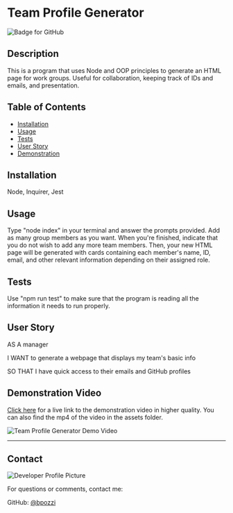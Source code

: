 # Team Profile Generator
  ![Badge for GitHub](https://img.shields.io/github/languages/top/brenhamp/team-profile-generator?style=flat&logo=appveyor) 


  ## Description

  This is a program that uses Node and OOP principles to generate an HTML page for work groups. Useful for collaboration, keeping track of IDs and emails, and presentation.
  ## Table of Contents
  * [Installation](#installation)
  * [Usage](#usage)
  * [Tests](#tests)
  * [User Story](#user-story)
  * [Demonstration](#demonstration-video)
  
  ## Installation
  
  Node, Inquirer, Jest 
  
  ## Usage
  
  Type "node index" in your terminal and answer the prompts provided. Add as many group members as you want. When you're finished, indicate that you do not wish to add any more team members. Then, your new HTML page will be generated with cards containing each member's name, ID, email, and other relevant information depending on their assigned role.
  
  ## Tests
  
  Use "npm run test" to make sure that the program is reading all the information it needs to run properly.
  
  ## User Story
  
  AS A manager

  I WANT to generate a webpage that displays my team's basic info

  SO THAT I have quick access to their emails and GitHub profiles

  ## Demonstration Video

  [Click here](https://streamable.com/u8vn2y) for a live link to the demonstration video in higher quality. You can also find the mp4 of the video in the assets folder.

  ![Team Profile Generator Demo Video](./assets/profile-generator-demo.gif)
  
  ---
  
  ## Contact
  
  ![Developer Profile Picture](https://avatars.githubusercontent.com/u/57388365?v=4) 
  
  For questions or comments, contact me:
 
  GitHub: [@bpozzi](https://api.github.com/users/bpozzi)
  